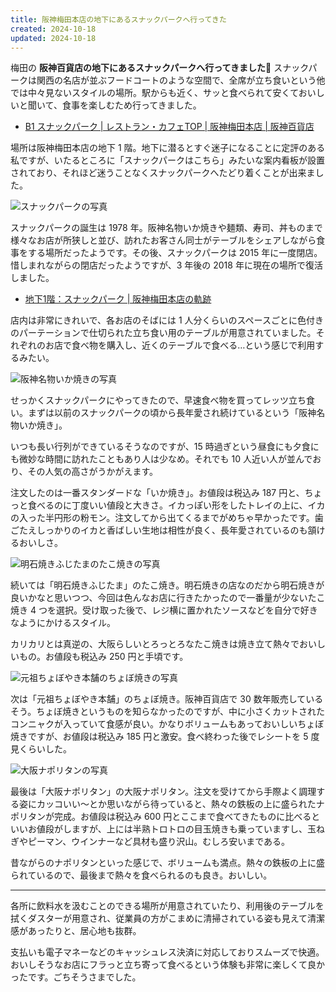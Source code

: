 ```yaml
---
title: 阪神梅田本店の地下にあるスナックパークへ行ってきた
created: 2024-10-18
updated: 2024-10-18
---
```


梅田の **阪神百貨店の地下にあるスナックパークへ行ってきました🍴** スナックパークは関西の名店が並ぶフードコートのような空間で、全席が立ち食いという他では中々見ないスタイルの場所。駅からも近く、サッと食べられて安くておいしいと聞いて、食事を楽しむため行ってきました。

- [B1 スナックパーク | レストラン・カフェTOP | 阪神梅田本店 | 阪神百貨店](https://www.hanshin-dept.jp/hshonten/restaurantguide/snackpark/)

場所は阪神梅田本店の地下 1 階。地下に潜るとすぐ迷子になることに定評のある私ですが、いたるところに「スナックパークはこちら」みたいな案内看板が設置されており、それほど迷うことなくスナックパークへたどり着くことが出来ました。

![スナックパークの写真](abdf5b23-8eab-4dd9-88ab-1feef9263d00)

スナックパークの誕生は 1978 年。阪神名物いか焼きや麺類、寿司、丼ものまで様々なお店が所狭しと並び、訪れたお客さん同士がテーブルをシェアしながら食事をする場所だったようです。その後、スナックパークは 2015 年に一度閉店。惜しまれながらの閉店だったようですが、3 年後の 2018 年に現在の場所で復活しました。

- [地下1階：スナックパーク | 阪神梅田本店の軌跡](https://website.hanshin-dept.jp/dept/history/snackpark.html)

店内は非常にきれいで、各お店のそばには 1 人分くらいのスペースごとに色付きのパーテーションで仕切られた立ち食い用のテーブルが用意されていました。それぞれのお店で食べ物を購入し、近くのテーブルで食べる…という感じで利用するみたい。

![阪神名物いか焼きの写真](fe0d5b4e-2c36-404a-91ba-db108a1a6300)

せっかくスナックパークにやってきたので、早速食べ物を買ってレッツ立ち食い。まずは以前のスナックパークの頃から長年愛され続けているという「阪神名物いか焼き」。

いつも長い行列ができているそうなのですが、15 時過ぎという昼食にも夕食にも微妙な時間に訪れたこともあり人は少なめ。それでも 10 人近い人が並んでおり、その人気の高さがうかがえます。

注文したのは一番スタンダードな「いか焼き」。お値段は税込み 187 円と、ちょっと食べるのに丁度いい値段と大きさ。イカっぽい形をしたトレイの上に、イカの入った半円形の粉モン。注文してから出てくるまでがめちゃ早かったです。歯ごたえしっかりのイカと香ばしい生地は相性が良く、長年愛されているのも頷けるおいしさ。

![明石焼きふじたまのたこ焼きの写真](0fe09d80-11de-4545-5ee7-d1d2804d3d00)

続いては「明石焼きふじたま」のたこ焼き。明石焼きの店なのだから明石焼きが良いかなと思いつつ、今回は色んなお店に行きたかったので一番量が少ないたこ焼き 4 つを選択。受け取った後で、レジ横に置かれたソースなどを自分で好きなようにかけるスタイル。

カリカリとは真逆の、大阪らしいとろっとろなたこ焼きは焼き立て熱々でおいしいもの。お値段も税込み 250 円と手頃です。

![元祖ちょぼやき本舗のちょぼ焼きの写真](c893f47f-c04d-4adb-b09e-85ed752e6700)

次は「元祖ちょぼやき本舗」のちょぼ焼き。阪神百貨店で 30 数年販売しているそう。ちょぼ焼きというものを知らなかったのですが、中に小さくカットされたコンニャクが入っていて食感が良い。かなりボリュームもあっておいしいちょぼ焼きですが、お値段は税込み 185 円と激安。食べ終わった後でレシートを 5 度見くらいした。

![大阪ナポリタンの写真](8d8775b3-41f0-434e-2366-8cdf4c84fe00)

最後は「大阪ナポリタン」の大阪ナポリタン。注文を受けてから手際よく調理する姿にカッコいい～とか思いながら待っていると、熱々の鉄板の上に盛られたナポリタンが完成。お値段は税込み 600 円とここまで食べてきたものに比べるといいお値段がしますが、上には半熟トロトロの目玉焼きも乗っていますし、玉ねぎやピーマン、ウインナーなど具材も盛り沢山。むしろ安いまである。

昔ながらのナポリタンといった感じで、ボリュームも満点。熱々の鉄板の上に盛られているので、最後まで熱々を食べられるのも良き。おいしい。

---

各所に飲料水を汲むことのできる場所が用意されていたり、利用後のテーブルを拭くダスターが用意され、従業員の方がこまめに清掃されている姿も見えて清潔感があったりと、居心地も抜群。

支払いも電子マネーなどのキャッシュレス決済に対応しておりスムーズで快適。おいしそうなお店にフラっと立ち寄って食べるという体験も非常に楽しくて良かったです。ごちそうさまでした。
